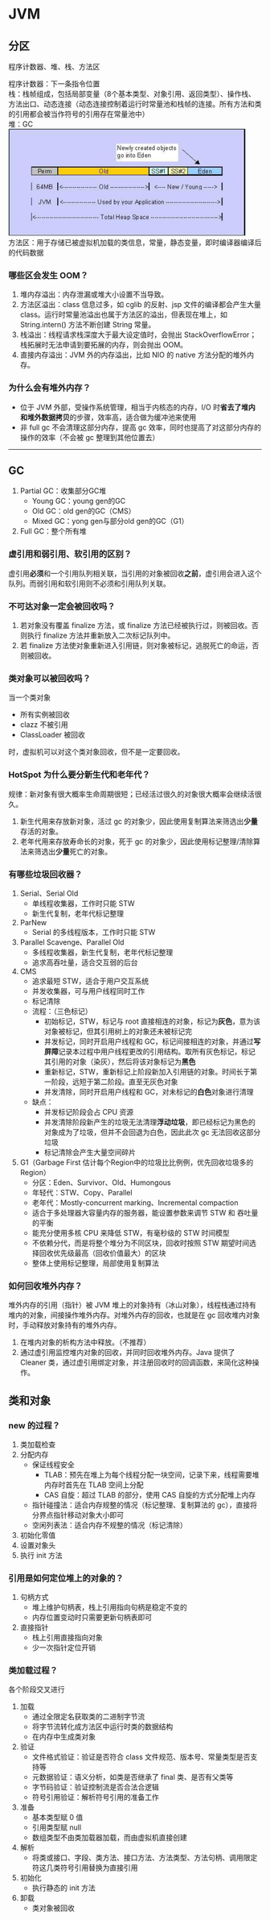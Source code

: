 # JVM

## 分区

程序计数器、堆、栈、方法区

程序计数器：下一条指令位置  
栈：栈帧组成，包括局部变量（8个基本类型、对象引用、返回类型）、操作栈、方法出口、动态连接（动态连接控制着运行时常量池和栈帧的连接。所有方法和类的引用都会被当作符号的引用存在常量池中）  
堆：GC  
![heap](pic/heap.png)  
方法区：用于存储已被虚拟机加载的类信息，常量，静态变量，即时编译器编译后的代码数据

### 哪些区会发生 OOM？

1. 堆内存溢出：内存泄漏或堆大小设置不当导致。
2. 方法区溢出：class 信息过多，如 cglib 的反射、jsp 文件的编译都会产生大量 class。运行时常量池溢出也属于方法区的溢出，但表现在堆上，如 String.intern() 方法不断创建 String 常量。
3. 栈溢出：线程请求栈深度大于最大设定值时，会抛出 StackOverflowError；栈拓展时无法申请到要拓展的内存，则会抛出 OOM。
4. 直接内存溢出：JVM 外的内存溢出，比如 NIO 的 native 方法分配的堆外内存。

### 为什么会有堆外内存？

* 位于 JVM 外部，受操作系统管理，相当于内核态的内存，I/O 时**省去了堆内和堆外数据拷贝**的步骤，效率高，适合做为缓冲池来使用
* 非 full gc 不会清理这部分内存，提高 gc 效率，同时也提高了对这部分内存的操作的效率（不会被 gc 整理到其他位置去）

---

## GC

1. Partial GC：收集部分GC堆
   * Young GC：young gen的GC
   * Old GC：old gen的GC（CMS）
   * Mixed GC：yong gen与部分old gen的GC（G1）
2. Full GC：整个所有堆

### 虚引用和弱引用、软引用的区别？

虚引用**必须**和一个引用队列相关联，当引用的对象被回收**之前**，虚引用会进入这个队列。而弱引用和软引用则不必须和引用队列关联。

### 不可达对象一定会被回收吗？

1. 若对象没有覆盖 finalize 方法，或 finalize 方法已经被执行过，则被回收。否则执行 finalize 方法并重新放入二次标记队列中。
2. 若 finalize 方法使对象重新进入引用链，则对象被标记，逃脱死亡的命运，否则被回收。

### 类对象可以被回收吗？

当一个类对象

* 所有实例被回收
* clazz 不被引用
* ClassLoader 被回收

时，虚拟机可以对这个类对象回收，但不是一定要回收。

### HotSpot 为什么要分新生代和老年代？

规律：新对象有很大概率生命周期很短；已经活过很久的对象很大概率会继续活很久。

1. 新生代用来存放新对象，活过 gc 的对象少，因此使用复制算法来筛选出**少量**存活的对象。
2. 老年代用来存放寿命长的对象，死于 gc 的对象少，因此使用标记整理/清除算法来筛选出**少量**死亡的对象。

### 有哪些垃圾回收器？

1. Serial、Serial Old
   * 单线程收集器，工作时只能 STW
   * 新生代复制，老年代标记整理
2. ParNew
   * Serial 的多线程版本，工作时只能 STW
3. Parallel Scavenge、Parallel Old
   * 多线程收集器，新生代复制，老年代标记整理
   * 追求高吞吐量，适合交互弱的后台
4. CMS
   * 追求最短 STW，适合于用户交互系统
   * 并发收集器，可与用户线程同时工作
   * 标记清除
   * 流程：（三色标记）
     * 初始标记，STW，标记与 root 直接相连的对象，标记为**灰色**，意为该对象被标记，但其引用树上的对象还未被标记完
     * 并发标记，同时开启用户线程和 GC，标记间接相连的对象，并通过**写屏障**记录本过程中用户线程更改的引用结构。取所有灰色标记，标记其引用的对象（染灰），然后将该对象标记为**黑色**
     * 重新标记，STW，重新标记上阶段新加入引用链的对象。时间长于第一阶段，远短于第二阶段。直至无灰色对象
     * 并发清除，同时开启用户线程和 GC，对未标记的**白色**对象进行清理
   * 缺点：
     * 并发标记阶段会占 CPU 资源
     * 并发清除阶段新产生的垃圾无法清理**浮动垃圾**，即已经标记为黑色的对象成为了垃圾，但并不会回退为白色，因此此次 gc 无法回收这部分垃圾
     * 标记清除会产生大量空间碎片
5. G1（Garbage First 估计每个Region中的垃圾⽐比例例，优先回收垃圾多的Region）
   * 分区：Eden、Survivor、Old、Humongous
   * 年轻代：STW、Copy、Parallel
   * 老年代：Mostly-concurrent marking、Incremental compaction
   * 适合于多处理器大容量内存的服务器，能设置参数来调节 STW 和 吞吐量的平衡
   * 能充分使用多核 CPU 来降低 STW，有毫秒级的 STW 时间模型
   * 不依赖分代，而是将整个堆分为不同区块，回收时按照 STW 期望时间选择回收优先级最高（回收价值最大）的区块
   * 整体上使用标记整理，局部使用复制算法

### 如何回收堆外内存？

堆外内存的引用（指针）被 JVM 堆上的对象持有（冰山对象），线程栈通过持有堆内的对象，间接操作堆外内存。对堆外内存的回收，也就是在 gc 回收堆内对象时，手动释放对象持有的堆外内存。

1. 在堆内对象的析构方法中释放。（不推荐）
2. 通过虚引用监控堆内对象的回收，并同时回收堆外内存。Java 提供了 Cleaner 类，通过虚引用绑定对象，并注册回收时的回调函数，来简化这种操作。

## 类和对象

### new 的过程？

1. 类加载检查
2. 分配内存
   * 保证线程安全
     * TLAB：预先在堆上为每个线程分配一块空间，记录下来，线程需要堆内存时首先在 TLAB 空间上分配
     * CAS 自旋：超过 TLAB 的部分，使用 CAS 自旋的方式分配堆上内存
   * 指针碰撞法：适合内存规整的情况（标记整理、复制算法的 gc），直接将分界点指针移动对象大小即可
   * 空闲列表法：适合内存不规整的情况（标记清除）
3. 初始化零值
4. 设置对象头
5. 执行 init 方法

### 引用是如何定位堆上的对象的？

1. 句柄方式
   * 堆上维护句柄表，栈上引用指向句柄是稳定不变的
   * 内存位置变动时只需要更新句柄表即可
2. 直接指针
   * 栈上引用直接指向对象
   * 少一次指针定位开销

### 类加载过程？

各个阶段交叉进行

1. 加载
   * 通过全限定名获取类的二进制字节流
   * 将字节流转化成方法区中运行时类的数据结构
   * 在内存中生成类对象
2. 验证
   * 文件格式验证：验证是否符合 class 文件规范、版本号、常量类型是否支持等
   * 元数据验证：语义分析，如类是否继承了 final 类、是否有父类等
   * 字节码验证：验证控制流是否合法合逻辑
   * 符号引用验证：解析符号引用的准备工作
3. 准备
   * 基本类型赋 0 值
   * 引用类型赋 null
   * 数组类型不由类加载器加载，而由虚拟机直接创建
4. 解析
   * 将类或接口、字段、类方法、接口方法、方法类型、方法句柄、调用限定符这几类符号引用替换为直接引用
5. 初始化
   * 执行静态的 init 方法
6. 卸载
   * 类对象被回收
